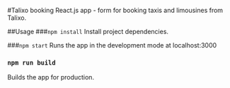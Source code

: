 #Talixo booking
React.js app - form for booking taxis and limousines from Talixo.

##Usage
###`npm install`
Install project dependencies.

###`npm start`
Runs the app in the development mode at localhost:3000

### `npm run build`
Builds the app for production.
